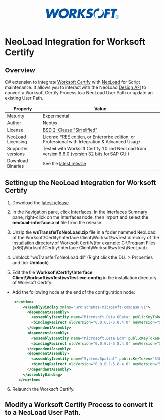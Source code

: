 <p align="center"><img src="/screenshots/worksoft-logo.png" width="50%" alt="Worksoft Logo" /></p>

# NeoLoad Integration for Worksoft Certify

## Overview

C# extension to integrate [Worksoft Certify](https://www.worksoft.com/) with [NeoLoad](https://www.neotys.com/neoload/overview) for Script maintenance.
It allows you to interact with the NeoLoad [Design API](https://www.neotys.com/documents/doc/neoload/latest/en/html/#11265.htm) to convert a Worksoft Certify Process to a NeoLoad User Path or update an existing User Path.

| Property | Value |
| ----------------    | ----------------   |
| Maturity | Experimental |
| Author | Neotys |
| License           | [BSD 2-Clause "Simplified"](https://github.com/Neotys-Labs/Worksoft-Certify/blob/master/LICENSE) |
| NeoLoad Licensing | License FREE edition, or Enterprise edition, or Professional with Integration & Advanced Usage|
| Supported versions | Tested with Worksoft Certify 10 and NeoLoad from version [6.6.0](https://www.neotys.com/support/download-neoload) (version 32 bits for SAP GUI)
| Download Binaries | See the [latest release](https://github.com/Neotys-Labs/Worksoft-Certify/releases/latest)|

## Setting up the NeoLoad Integration for Worksoft Certify

1. Download the [latest release](https://github.com/Neotys-Labs/Worksoft-Certify/releases/latest)

2. In the Navigation pane, click Interfaces. In the Interfaces Summary pane, right-click on the Interfaces node, then Import and select the **neoload-interface.xml** file from the release.

3. Unzip the **wsTransferToNeoLoad.zip** file in a folder nammed NeoLoad of the Worksoft\Certify\Interface Client\Worksoft\wsTest directory of the installation directory of Worksoft Certify(for example: C:\Program Files (x86)\Worksoft\Certify\Interface Client\Worksoft\wsTest\NeoLoad).

4. Unblock "wsTransferToNeoLoad.dll" (Right click the DLL > Properties and tick **Unblock**).

5. Edit the file **Worksoft\Certify\Interface Client\Worksoft\wsTest\wsTest.exe.config** in the installation directory of Worksoft Certify:

* Add the following node at the end of the configuration node:
```xml
    <runtime>
        <assemblyBinding xmlns="urn:schemas-microsoft-com:asm.v1">
          <dependentAssembly>
            <assemblyIdentity name="Microsoft.Data.OData" publicKeyToken="31bf3856ad364e35" culture="neutral" />
            <bindingRedirect oldVersion="0.0.0.0-5.8.4.0" newVersion="5.8.4.0" />
          </dependentAssembly>
    	  <dependentAssembly>
            <assemblyIdentity name="Microsoft.Data.Edm" publicKeyToken="31bf3856ad364e35" culture="neutral" />
            <bindingRedirect oldVersion="0.0.0.0-5.8.4.0" newVersion="5.8.4.0" />
          </dependentAssembly>
    	  <dependentAssembly>
            <assemblyIdentity name="System.Spatial" publicKeyToken="31bf3856ad364e35" culture="neutral" />
            <bindingRedirect oldVersion="0.0.0.0-5.8.4.0" newVersion="5.8.4.0" />
          </dependentAssembly>
        </assemblyBinding>
      </runtime>
```
6. Relaunch the Worksoft Certify.

## Modify a Worksoft Certify Process to convert it to a NeoLoad User Path.
